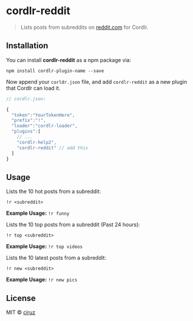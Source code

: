 # cordlr-reddit

> Lists posts from subreddits on [reddit.com](https://www.reddit.com) for Cordlr.

## Installation

You can install **cordlr-reddit** as a npm package via:

``npm install cordlr-plugin-name --save``

Now append your ``corldr.json`` file, and add ``cordlr-reddit`` as a new plugin that Cordlr can load it.

```javascript
// cordlr.json:

{
  "token":"YourTokenHere",
  "prefix":"!",
  "loader":"cordlr-loader",
  "plugins":[
    // ...
    "cordlr-help2",
    "cordlr-reddit" // add this
  ]
}
```

## Usage

Lists the 10 hot posts from a subreddit:

``!r <subreddit>``

**Example Usage:** ``!r funny``

Lists the 10 top posts from a subreddit (Past 24 hours):

``!r top <subreddit>``

**Example Usage:** ``!r top videos``

Lists the 10 latest posts from a subreddit:

``!r new <subreddit>``

**Example Usage:** ``!r new pics``

## License

MIT © [ciruz](https://github.com/ciruz)